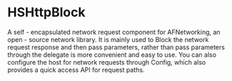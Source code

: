 # HSHttpBlock
A self - encapsulated network request component for AFNetworking, an open - source network library. It is mainly used to Block the network request response and then pass parameters, rather than pass parameters through the delegate is more convenient and easy to use. You can also configure the host for network requests through Config, which also provides a quick access API for request paths.
